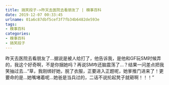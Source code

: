 ```yaml
---
title: 搞笑段子->昨天去医院去看朋友了 | 糗事百科
date: 2019-12-07 00:33:45
urlname: 01a6c87dbf5cef3f7fb34b6482de593e
tags: 
- 糗事百科
categories:
- 糗事百科
- 搞笑段子
---
```

昨天去医院去看朋友了…据说是被人给打了，他告诉我，是他和GF玩SM时候弄的，我这个好奇啊，不是你捆她吗？再说SM咋还脑震荡了…？结果一问差点把我笑抽过去…“草，我刚绑好她，脱了衣服，正要进入正题呢，她爹推门进来了！更要命的是…她嘴堵着呢…她爸是当兵过的，二话不说抡起凳子就砸啊！！！”


